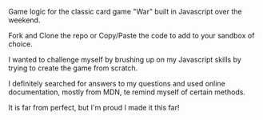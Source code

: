 Game logic for the classic card game "War" built in Javascript over the weekend.

Fork and Clone the repo or Copy/Paste the code to add to your sandbox of choice.

I wanted to challenge myself by brushing up on my Javascript skills by trying to create the game from scratch.

I definitely searched for answers to my questions and used online documentation, mostly from MDN, te remind myself of certain methods.

It is far from perfect, but I'm proud I made it this far!